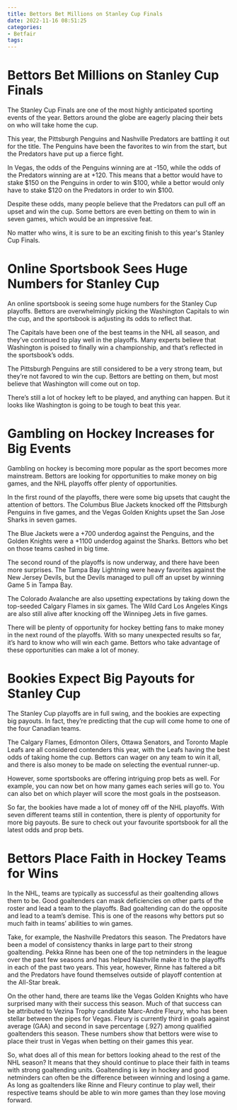 ```yaml
---
title: Bettors Bet Millions on Stanley Cup Finals
date: 2022-11-16 08:51:25
categories:
- Betfair
tags:
---
```



#  Bettors Bet Millions on Stanley Cup Finals

The Stanley Cup Finals are one of the most highly anticipated sporting events of the year. Bettors around the globe are eagerly placing their bets on who will take home the cup.

This year, the Pittsburgh Penguins and Nashville Predators are battling it out for the title. The Penguins have been the favorites to win from the start, but the Predators have put up a fierce fight.

In Vegas, the odds of the Penguins winning are at -150, while the odds of the Predators winning are at +120. This means that a bettor would have to stake $150 on the Penguins in order to win $100, while a bettor would only have to stake $120 on the Predators in order to win $100.

Despite these odds, many people believe that the Predators can pull off an upset and win the cup. Some bettors are even betting on them to win in seven games, which would be an impressive feat.

No matter who wins, it is sure to be an exciting finish to this year's Stanley Cup Finals.

#  Online Sportsbook Sees Huge Numbers for Stanley Cup

An online sportsbook is seeing some huge numbers for the Stanley Cup playoffs. Bettors are overwhelmingly picking the Washington Capitals to win the cup, and the sportsbook is adjusting its odds to reflect that.

The Capitals have been one of the best teams in the NHL all season, and they’ve continued to play well in the playoffs. Many experts believe that Washington is poised to finally win a championship, and that’s reflected in the sportsbook’s odds.

The Pittsburgh Penguins are still considered to be a very strong team, but they’re not favored to win the cup. Bettors are betting on them, but most believe that Washington will come out on top.

There’s still a lot of hockey left to be played, and anything can happen. But it looks like Washington is going to be tough to beat this year.

#  Gambling on Hockey Increases for Big Events

Gambling on hockey is becoming more popular as the sport becomes more mainstream. Bettors are looking for opportunities to make money on big games, and the NHL playoffs offer plenty of opportunities.

In the first round of the playoffs, there were some big upsets that caught the attention of bettors. The Columbus Blue Jackets knocked off the Pittsburgh Penguins in five games, and the Vegas Golden Knights upset the San Jose Sharks in seven games.

The Blue Jackets were a +700 underdog against the Penguins, and the Golden Knights were a +1100 underdog against the Sharks. Bettors who bet on those teams cashed in big time.

The second round of the playoffs is now underway, and there have been more surprises. The Tampa Bay Lightning were heavy favorites against the New Jersey Devils, but the Devils managed to pull off an upset by winning Game 5 in Tampa Bay.

The Colorado Avalanche are also upsetting expectations by taking down the top-seeded Calgary Flames in six games. The Wild Card Los Angeles Kings are also still alive after knocking off the Winnipeg Jets in five games.

There will be plenty of opportunity for hockey betting fans to make money in the next round of the playoffs. With so many unexpected results so far, it’s hard to know who will win each game. Bettors who take advantage of these opportunities can make a lot of money.

#  Bookies Expect Big Payouts for Stanley Cup

The Stanley Cup playoffs are in full swing, and the bookies are expecting big payouts. In fact, they’re predicting that the cup will come home to one of the four Canadian teams.

The Calgary Flames, Edmonton Oilers, Ottawa Senators, and Toronto Maple Leafs are all considered contenders this year, with the Leafs having the best odds of taking home the cup. Bettors can wager on any team to win it all, and there is also money to be made on selecting the eventual runner-up.

However, some sportsbooks are offering intriguing prop bets as well. For example, you can now bet on how many games each series will go to. You can also bet on which player will score the most goals in the postseason.

So far, the bookies have made a lot of money off of the NHL playoffs. With seven different teams still in contention, there is plenty of opportunity for more big payouts. Be sure to check out your favourite sportsbook for all the latest odds and prop bets.

#  Bettors Place Faith in Hockey Teams for Wins

In the NHL, teams are typically as successful as their goaltending allows them to be. Good goaltenders can mask deficiencies on other parts of the roster and lead a team to the playoffs. Bad goaltending can do the opposite and lead to a team’s demise. This is one of the reasons why bettors put so much faith in teams’ abilities to win games.

Take, for example, the Nashville Predators this season. The Predators have been a model of consistency thanks in large part to their strong goaltending. Pekka Rinne has been one of the top netminders in the league over the past few seasons and has helped Nashville make it to the playoffs in each of the past two years. This year, however, Rinne has faltered a bit and the Predators have found themselves outside of playoff contention at the All-Star break.

On the other hand, there are teams like the Vegas Golden Knights who have surprised many with their success this season. Much of that success can be attributed to Vezina Trophy candidate Marc-Andre Fleury, who has been stellar between the pipes for Vegas. Fleury is currently third in goals against average (GAA) and second in save percentage (.927) among qualified goaltenders this season. These numbers show that bettors were wise to place their trust in Vegas when betting on their games this year.

So, what does all of this mean for bettors looking ahead to the rest of the NHL season? It means that they should continue to place their faith in teams with strong goaltending units. Goaltending is key in hockey and good netminders can often be the difference between winning and losing a game. As long as goaltenders like Rinne and Fleury continue to play well, their respective teams should be able to win more games than they lose moving forward.